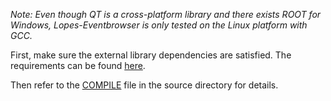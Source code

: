 _Note: Even though QT is a cross-platform library and there exists ROOT for Windows, Lopes-Eventbrowser is only tested on the Linux platform with GCC._

First, make sure the external library dependencies are satisfied. The requirements can be found [here](LibraryDependency.md).

Then refer to the [COMPILE](http://code.google.com/p/lopes-eventbrowser/source/browse/trunk/COMPILE) file in the source directory for details.